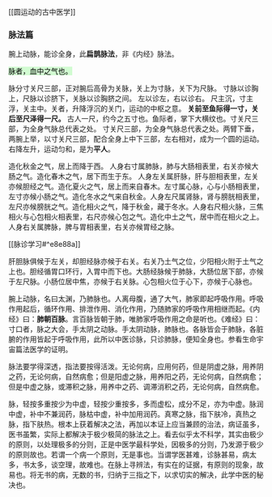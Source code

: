 [[圆运动的古中医学]]

### 脉法篇

腕上动脉，能诊全身，此**扁鹊脉法**，非《内经》脉法。

<mark style="background: #BBFABBA6;">脉者，血中之气也。</mark>

脉分寸关尺三部，正对腕后高骨为关脉，关上为寸脉，关下为尺脉。
寸脉以诊胸上，尺脉以诊脐下，关脉以诊胸脐之间。
左以诊左，右以诊右。
尺主沉，寸主浮，关主中。关者，升降浮沉的关门，运动的中枢之意。
**关前至鱼际得一寸，关后至尺泽得一尺。** 古人一尺，约今之五寸也。鱼际者，掌下大横纹也。寸关尺三部，为全身气脉总代表之处。
寸关尺三部，为全身气脉总代表之处。两臂下垂，两腕上举，以寸关尺三部，配合全身上中下三部，左右相对，成为一个圆的运动。右降左升，运动匀和，是为**平人**。

造化秋金之气，居上而降于西。
人身右寸属肺脉，肺与大肠相表里，右关亦候大肠之气。造化春木之气，居下而生于东。
人身左关属肝脉，肝与胆相表里，左关亦候胆经之气。造化夏火之气，居上而来自春木。左寸属心脉，心与小肠相表里，左寸亦候小肠之气。造化冬水之气来自秋金。人身左尺属肾脉，肾与膀胱相表里，左尺亦候膀胱之气。造化相火之气，降于秋金，藏于冬水。人身右尺相火脉，三焦相火与心包相火相表里，右尺亦候心包之气。造化中土之气，居中而在相火之上。人身右关属脾脉，脾与胃相表里，右关亦候胃经之脉。

[[脉诊学习#^e8e88a]]

肝胆脉俱候于左关，却胆经脉亦候于右关。右关乃土气之位，少阳相火附于土气之上也。胆经循胃口环行，入胃中而下也。大肠经脉候于肺脉，大肠位居下部，亦候于左尺脉。小肠位居中焦，亦候于右关脉。心包相火位于心下，亦候于心脉也。

腕上动脉，名曰太渊，乃肺脉也。人离母腹，通了大气，肺家即起呼吸作用。呼吸作用起后，循环作用、排泄作用、消化作用，乃随肺家的呼吸作用相继而起。《内经》曰：**肺朝百脉**。言百脉皆朝于肺，唯肺家呼吸作用之命是听也。《难经》曰：寸口者，脉之大会，手太阴之动脉。手太阴动脉，肺脉也。各脉皆会于肺脉，各脏腑的作用皆起于呼吸作用，此所以中医诊脉，只诊肺脉，便知全身也。参看生命宇宙篇法医学的证明。

脉法要学得深透，指法要按得活泼。无论何病，应用何药，但是阴虚之脉，用养阴之药，无论何病，自然病愈；但是阳虚之脉，用养阳之药，无论何病，自然病愈；但是中虚之脉，或滞积之脉，用养中之药、调滞消积之药，无论何病，自然病愈。

脉，轻按多重按少为中虚，轻按少重按多，多而虚松，成分不足，亦为中虚。脉润中虚，补中不兼润药，脉枯中虚，补中加用润药。真寒之脉，指下肤冷，真热之脉，指下肤热。根本上获着解决之法，再加以本证上应当兼顾的治法，病证虽多，医书虽繁，实际上都解决于极少极简的脉法之上。看去似乎太不科学，其实由极少的原则，以处理极多的分则，正是中医学最科学处，因极多的分则，乃发源于极少的原则故也。若谓一个病一个原则，无是事也。当谓学医甚难，诊脉甚易，病太多，书太多，谈空理，故难也。在脉上寻辨法，有实在的证据，有原则的现象，故易也。将无书的病，无数的书，归纳于三指之下，以求切实的解决，此学中医的秘决也。